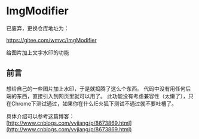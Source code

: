 # ImgModifier #

已废弃，更换仓库地址为：

https://gitee.com/wmvc/ImgModifier

给图片加上文字水印的功能

## 前言 ##

想给自己的一些图片加上水印，于是就捣腾了这么个东西。
代码中没有用任何后端的东西，直接引入到网页里就可以用了。
此功能没有考虑兼容性（太懒了），只在Chrome下测试通过，如果你在什么IE火狐下测试不通过就不要吐槽了。

具体介绍可以参考这篇博客：[http://www.cnblogs.com/vvjiang/p/8673869.html](http://www.cnblogs.com/vvjiang/p/8673869.html)
